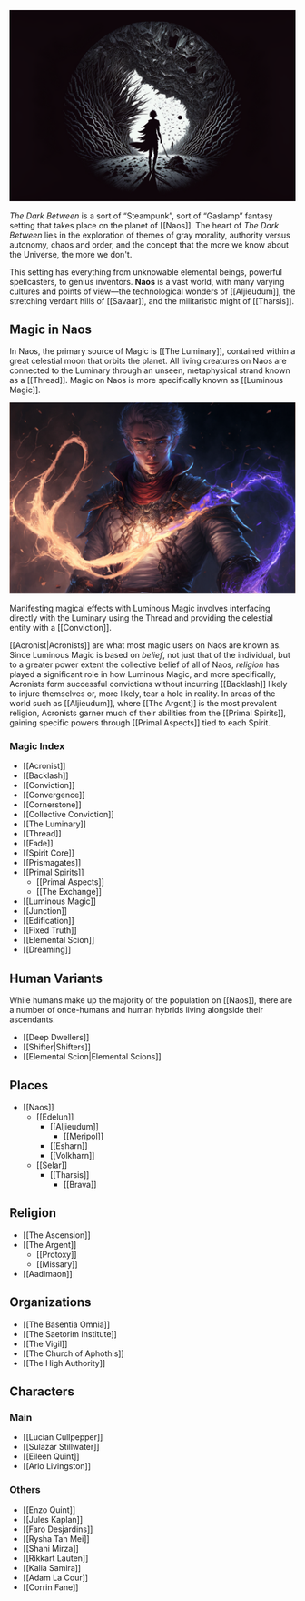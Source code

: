 
![The Dark Between|700](./images/Morne_he_Dark_Between_the_void_between_realms_vantablack_planet_a58cae09-c2ef-4fa9-acb6-f5d7f8394b30.png "center horizontal")

*The Dark Between* is a sort of “Steampunk”, sort of “Gaslamp” fantasy setting that takes place on the planet of [[Naos]]. The heart of *The Dark Between* lies in the exploration of themes of gray morality, authority versus autonomy, chaos and order, and the concept that the more we know about the Universe, the more we don't.

This setting has everything from unknowable elemental beings, powerful spellcasters, to genius inventors. **Naos** is a vast world, with many varying cultures and points of view—the technological wonders of [[Aljieudum]], the stretching verdant hills of [[Savaar]], and the militaristic might of [[Tharsis]].

## Magic in Naos

In Naos, the primary source of Magic is [[The Luminary]], contained within a great celestial moon that orbits the planet. All living creatures on Naos are connected to the Luminary through an unseen, metaphysical strand known as a [[Thread]]. Magic on Naos is more specifically known as [[Luminous Magic]].

![thread|400](./images/Morne_a_young_mage_and_ethereal_rope_made_of_light_coming_from__230452e4-1d1e-4525-a060-724e16d1d24a.png "right center horizontal")


Manifesting magical effects with Luminous Magic involves interfacing directly with the Luminary using the Thread and providing the celestial entity with a [[Conviction]].

[[Acronist|Acronists]] are what most magic users on Naos are known as. Since Luminous Magic is based on *belief*, not just that of the individual, but to a greater power extent the collective belief of all of Naos, *religion* has played a significant role in how Luminous Magic, and more specifically, Acronists form successful convictions without incurring [[Backlash]] likely to injure themselves or, more likely, tear a hole in reality. In areas of the world such as [[Aljieudum]], where [[The Argent]] is the most prevalent religion, Acronists garner much of their abilities from the [[Primal Spirits]], gaining specific powers through [[Primal Aspects]] tied to each Spirit.

### Magic Index

- [[Acronist]]
- [[Backlash]]
- [[Conviction]]
- [[Convergence]]
- [[Cornerstone]]
- [[Collective Conviction]]
- [[The Luminary]]
- [[Thread]]
- [[Fade]]
- [[Spirit Core]]
- [[Prismagates]]
- [[Primal Spirits]]
  - [[Primal Aspects]]
  - [[The Exchange]]
- [[Luminous Magic]]
- [[Junction]]
- [[Edification]]
- [[Fixed Truth]]
- [[Elemental Scion]]
- [[Dreaming]]

## Human Variants

While humans make up the majority of the population on [[Naos]], there are a number of once-humans and human hybrids living alongside their ascendants.

- [[Deep Dwellers]]
- [[Shifter|Shifters]]
- [[Elemental Scion|Elemental Scions]]

## Places

- [[Naos]]
  - [[Edelun]]
    - [[Aljieudum]]
      - [[Meripol]]
    - [[Esharn]]
    - [[Volkharn]]
  - [[Selar]]
    - [[Tharsis]]
      - [[Brava]]

## Religion

- [[The Ascension]]
- [[The Argent]]
  - [[Protoxy]]
  - [[Missary]]
- [[Aadimaon]]

## Organizations

- [[The Basentia Omnia]]
- [[The Saetorim Institute]]
- [[The Vigil]]
- [[The Church of Aphothis]]
- [[The High Authority]]

## Characters

### Main
- [[Lucian Cullpepper]]
- [[Sulazar Stillwater]]
- [[Eileen Quint]]
- [[Arlo Livingston]]

### Others
- [[Enzo Quint]]
- [[Jules Kaplan]]
- [[Faro Desjardins]]
- [[Rysha Tan Mei]]
- [[Shani Mirza]]
- [[Rikkart Lauten]]
- [[Kalia Samira]]
- [[Adam La Cour]]
- [[Corrin Fane]]